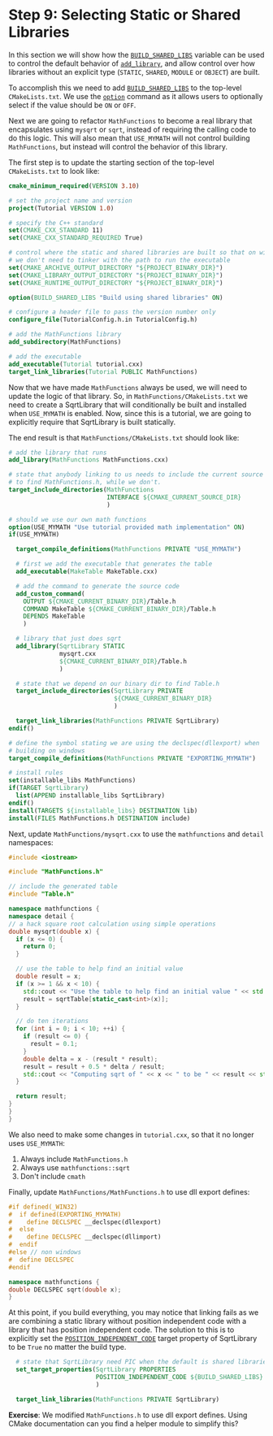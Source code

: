 # Step 9: Selecting Static or Shared Libraries

In this section we will show how the [`BUILD_SHARED_LIBS`](https://cmake.org/cmake/help/v3.23/variable/BUILD_SHARED_LIBS.html#variable:BUILD_SHARED_LIBS) variable can
be used to control the default behavior of [`add_library`](https://cmake.org/cmake/help/v3.23/command/add_library.html#command:add_library),
and allow control over how libraries without an explicit type (``STATIC``,
``SHARED``, ``MODULE`` or ``OBJECT``) are built.

To accomplish this we need to add [`BUILD_SHARED_LIBS`](https://cmake.org/cmake/help/v3.23/variable/BUILD_SHARED_LIBS.html#variable:BUILD_SHARED_LIBS) to the
top-level ``CMakeLists.txt``. We use the [`option`](https://cmake.org/cmake/help/v3.23/command/option.html#command:option) command as it allows
users to optionally select if the value should be ``ON`` or ``OFF``.

Next we are going to refactor ``MathFunctions`` to become a real library that
encapsulates using ``mysqrt`` or ``sqrt``, instead of requiring the calling
code to do this logic. This will also mean that ``USE_MYMATH`` will not control
building ``MathFunctions``, but instead will control the behavior of this
library.

The first step is to update the starting section of the top-level
``CMakeLists.txt`` to look like:

```cmake
cmake_minimum_required(VERSION 3.10)

# set the project name and version
project(Tutorial VERSION 1.0)

# specify the C++ standard
set(CMAKE_CXX_STANDARD 11)
set(CMAKE_CXX_STANDARD_REQUIRED True)

# control where the static and shared libraries are built so that on windows
# we don't need to tinker with the path to run the executable
set(CMAKE_ARCHIVE_OUTPUT_DIRECTORY "${PROJECT_BINARY_DIR}")
set(CMAKE_LIBRARY_OUTPUT_DIRECTORY "${PROJECT_BINARY_DIR}")
set(CMAKE_RUNTIME_OUTPUT_DIRECTORY "${PROJECT_BINARY_DIR}")

option(BUILD_SHARED_LIBS "Build using shared libraries" ON)

# configure a header file to pass the version number only
configure_file(TutorialConfig.h.in TutorialConfig.h)

# add the MathFunctions library
add_subdirectory(MathFunctions)

# add the executable
add_executable(Tutorial tutorial.cxx)
target_link_libraries(Tutorial PUBLIC MathFunctions)
```

Now that we have made ``MathFunctions`` always be used, we will need to update
the logic of that library. So, in ``MathFunctions/CMakeLists.txt`` we need to
create a SqrtLibrary that will conditionally be built and installed when
``USE_MYMATH`` is enabled. Now, since this is a tutorial, we are going to
explicitly require that SqrtLibrary is built statically.

The end result is that ``MathFunctions/CMakeLists.txt`` should look like:

```cmake
# add the library that runs
add_library(MathFunctions MathFunctions.cxx)

# state that anybody linking to us needs to include the current source dir
# to find MathFunctions.h, while we don't.
target_include_directories(MathFunctions
                           INTERFACE ${CMAKE_CURRENT_SOURCE_DIR}
                           )

# should we use our own math functions
option(USE_MYMATH "Use tutorial provided math implementation" ON)
if(USE_MYMATH)

  target_compile_definitions(MathFunctions PRIVATE "USE_MYMATH")

  # first we add the executable that generates the table
  add_executable(MakeTable MakeTable.cxx)

  # add the command to generate the source code
  add_custom_command(
    OUTPUT ${CMAKE_CURRENT_BINARY_DIR}/Table.h
    COMMAND MakeTable ${CMAKE_CURRENT_BINARY_DIR}/Table.h
    DEPENDS MakeTable
    )

  # library that just does sqrt
  add_library(SqrtLibrary STATIC
              mysqrt.cxx
              ${CMAKE_CURRENT_BINARY_DIR}/Table.h
              )

  # state that we depend on our binary dir to find Table.h
  target_include_directories(SqrtLibrary PRIVATE
                             ${CMAKE_CURRENT_BINARY_DIR}
                             )

  target_link_libraries(MathFunctions PRIVATE SqrtLibrary)
endif()

# define the symbol stating we are using the declspec(dllexport) when
# building on windows
target_compile_definitions(MathFunctions PRIVATE "EXPORTING_MYMATH")

# install rules
set(installable_libs MathFunctions)
if(TARGET SqrtLibrary)
  list(APPEND installable_libs SqrtLibrary)
endif()
install(TARGETS ${installable_libs} DESTINATION lib)
install(FILES MathFunctions.h DESTINATION include)
```

Next, update ``MathFunctions/mysqrt.cxx`` to use the ``mathfunctions`` and
``detail`` namespaces:

```cpp
#include <iostream>

#include "MathFunctions.h"

// include the generated table
#include "Table.h"

namespace mathfunctions {
namespace detail {
// a hack square root calculation using simple operations
double mysqrt(double x) {
  if (x <= 0) {
    return 0;
  }

  // use the table to help find an initial value
  double result = x;
  if (x >= 1 && x < 10) {
    std::cout << "Use the table to help find an initial value " << std::endl;
    result = sqrtTable[static_cast<int>(x)];
  }

  // do ten iterations
  for (int i = 0; i < 10; ++i) {
    if (result <= 0) {
      result = 0.1;
    }
    double delta = x - (result * result);
    result = result + 0.5 * delta / result;
    std::cout << "Computing sqrt of " << x << " to be " << result << std::endl;
  }

  return result;
}
}
}
```

We also need to make some changes in ``tutorial.cxx``, so that it no longer
uses ``USE_MYMATH``:

  1. Always include ``MathFunctions.h``
  2. Always use ``mathfunctions::sqrt``
  3. Don't include ``cmath``

Finally, update ``MathFunctions/MathFunctions.h`` to use dll export defines:

```cpp
#if defined(_WIN32)
#  if defined(EXPORTING_MYMATH)
#    define DECLSPEC __declspec(dllexport)
#  else
#    define DECLSPEC __declspec(dllimport)
#  endif
#else // non windows
#  define DECLSPEC
#endif

namespace mathfunctions {
double DECLSPEC sqrt(double x);
}
```

At this point, if you build everything, you may notice that linking fails
as we are combining a static library without position independent code with a
library that has position independent code. The solution to this is to
explicitly set the [`POSITION_INDEPENDENT_CODE`](https://cmake.org/cmake/help/v3.23/prop_tgt/POSITION_INDEPENDENT_CODE.html#prop_tgt:POSITION_INDEPENDENT_CODE) target property of
SqrtLibrary to be ``True`` no matter the build type.

```cmake
  # state that SqrtLibrary need PIC when the default is shared libraries
  set_target_properties(SqrtLibrary PROPERTIES
                        POSITION_INDEPENDENT_CODE ${BUILD_SHARED_LIBS}
                        )

  target_link_libraries(MathFunctions PRIVATE SqrtLibrary)
```

**Exercise**: We modified ``MathFunctions.h`` to use dll export defines.
Using CMake documentation can you find a helper module to simplify this?
